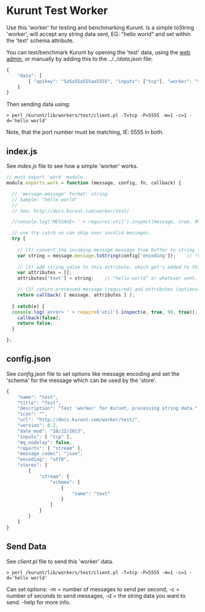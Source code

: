 # Kurunt Test Worker

Use this 'worker' for testing and benchmarking Kurunt. Is a simple toString 'worker', will accept any string data sent, EG: "hello world" and set within the 'text' schema attribute.  

You can test/benchmark Kurunt by opening the 'test' data, using the [web admin](http://localhost:8888), or manually by adding this to the _../../data.json_ file:

```js
{
	"data": [
		{ "apikey": "5a5a55a555aa5555", "inputs": ["tcp"], "worker": "test", "stores": ["stream"], "reports": ["stream"], "tags": ["test", "text", "string"], "host": "127.0.0.1", "port": 5555, "status": "open" }
	]
}
```
Then sending data using:
```
> perl /kurunt/lib/workers/test/client.pl -T=tcp -P=5555 -m=1 -c=1 -d='hello world'
```
Note, that the port number must be matching, IE: 5555 in both.

## index.js

See _index.js_ file to see how a simple 'worker' works.

```js
// must export 'work' module.
module.exports.work = function (message, config, fn, callback) {

  // 'message.message' Format: string
  // Sample: "hello world"
  //
  // See: http://docs.kurunt.com/worker/test/

  //console.log('MESSAGE> ' + require('util').inspect(message, true, 99, true));    // uncomment to debug message.

  // use try catch so can skip over invalid messages.
  try {
  
    // (1) convert the incoming message.message from buffer to string (text).
    var string = message.message.toString(config['encoding']);    // "hello world" or whatever sent.
    
    // (2) add string value to this attribute, which get's added to this messages: stores: schema.
    var attributes = [];
    attributes['text'] = string;    // "hello world" or whatever sent.

    // (3) return processed message (required) and attributes (optional, set manually within message otherwise) back to kurunt.
    return callback( [ message, attributes ] );
  
  } catch(e) {
  console.log('error> ' + require('util').inspect(e, true, 99, true));
    callback(false);
    return false;
  }

};

```

## config.json

See _config.json_ file to set options like message encoding and set the 'schema' for the message which can be used by the 'store'.

```js
{
	"name": "test",
	"title": "Test",
	"description": "Test 'worker' for Kurunt, processing string data.",
	"icon": "",
	"url": "http://docs.kurunt.com/worker/test/",
	"version": 0.2,	
	"date_mod": "10/22/2013",
	"inputs": [ "tcp" ],
	"mq_nodelay": false,
	"reports": [ "stream" ],
	"message_codec": "json",
	"encoding": "utf8",
	"stores": [
		{
			"stream": {
				"schema": [
					{
						"name": "text"
					}
				]
			}
		}	
	]
}

```

## Send Data

See _client.pl_ file to send this 'worker' data.

```
> perl /kurunt/lib/workers/test/client.pl -T=tcp -P=5555 -m=1 -c=1 -d='hello world'
```
Can set options: -m = number of messages to send per second, -c = number of seconds to send messages, -d = the string data you want to send. -help for more info.

